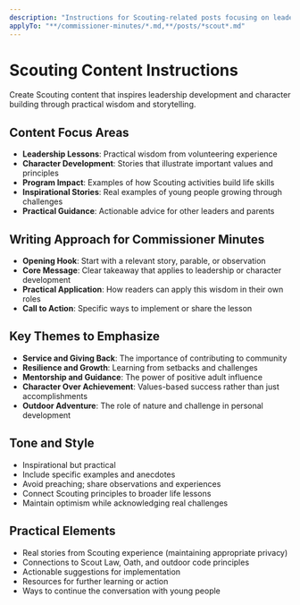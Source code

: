 ```yaml
---
description: "Instructions for Scouting-related posts focusing on leadership development and character building"
applyTo: "**/commissioner-minutes/*.md,**/posts/*scout*.md"
---
```


# Scouting Content Instructions

Create Scouting content that inspires leadership development and character building through practical wisdom and storytelling.

## Content Focus Areas
- **Leadership Lessons**: Practical wisdom from volunteering experience
- **Character Development**: Stories that illustrate important values and principles
- **Program Impact**: Examples of how Scouting activities build life skills
- **Inspirational Stories**: Real examples of young people growing through challenges
- **Practical Guidance**: Actionable advice for other leaders and parents

## Writing Approach for Commissioner Minutes
- **Opening Hook**: Start with a relevant story, parable, or observation
- **Core Message**: Clear takeaway that applies to leadership or character development
- **Practical Application**: How readers can apply this wisdom in their own roles
- **Call to Action**: Specific ways to implement or share the lesson

## Key Themes to Emphasize
- **Service and Giving Back**: The importance of contributing to community
- **Resilience and Growth**: Learning from setbacks and challenges
- **Mentorship and Guidance**: The power of positive adult influence
- **Character Over Achievement**: Values-based success rather than just accomplishments
- **Outdoor Adventure**: The role of nature and challenge in personal development

## Tone and Style
- Inspirational but practical
- Include specific examples and anecdotes
- Avoid preaching; share observations and experiences
- Connect Scouting principles to broader life lessons
- Maintain optimism while acknowledging real challenges

## Practical Elements
- Real stories from Scouting experience (maintaining appropriate privacy)
- Connections to Scout Law, Oath, and outdoor code principles
- Actionable suggestions for implementation
- Resources for further learning or action
- Ways to continue the conversation with young people
